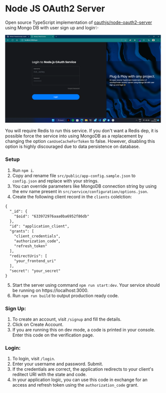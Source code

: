 # Node JS OAuth2 Server

Open source TypeScript implementation of [oauthjs/node-oauth2-server](https://github.com/oauthjs/node-oauth2-server) using Mongo DB with user sign up and login✨

![Login](images/screenshot-1.png)

You will require Redis to run this service. If you don't want a Redis dep, it is possible force the service into using MongoDB as a replacement by changing the option `canUseCacheForToken` to false. However, disabling this option is highly discouraged due to data persistence on database.

### Setup

1. Run `npm i`.
2. Copy and rename file `src/public/app-config.sample.json` to `config.json` and replace with your strings.
3. You can override parameters like MongoDB connection string by using the env name present in `src/service/configuration/options.json`.
4. Create the following client record in the `clients` colelction:

```
{
  "_id": {
    "$oid": "633972976aaa0ba6952f86db"
  },
  "id": "application_client",
  "grants": [
    "client_credentials",
    "authorization_code",
    "refresh_token"
  ],
  "redirectUris": [
    "your_frontend_uri"
  ],
  "secret": "your_secret"
}
```

5. Start the server using command `npm run start:dev`. Your service should be running on https://localhost:3000.
6. Run `npm run build` to output production ready code.

### Sign Up:

1. To create an account, visit `/signup` and fill the details.
2. Click on Create Account.
3. If you are running this on dev mode, a code is printed in your console. Enter this code on the verification page.

### Login:

1. To login, visit `/login`.
2. Enter your username and password. Submit.
3. If the credentials are correct, the application redirects to your client's reditect URI with the state and code.
4. In your application logic, you can use this code in exchange for an access and refresh token using the `authorization_code` grant.
